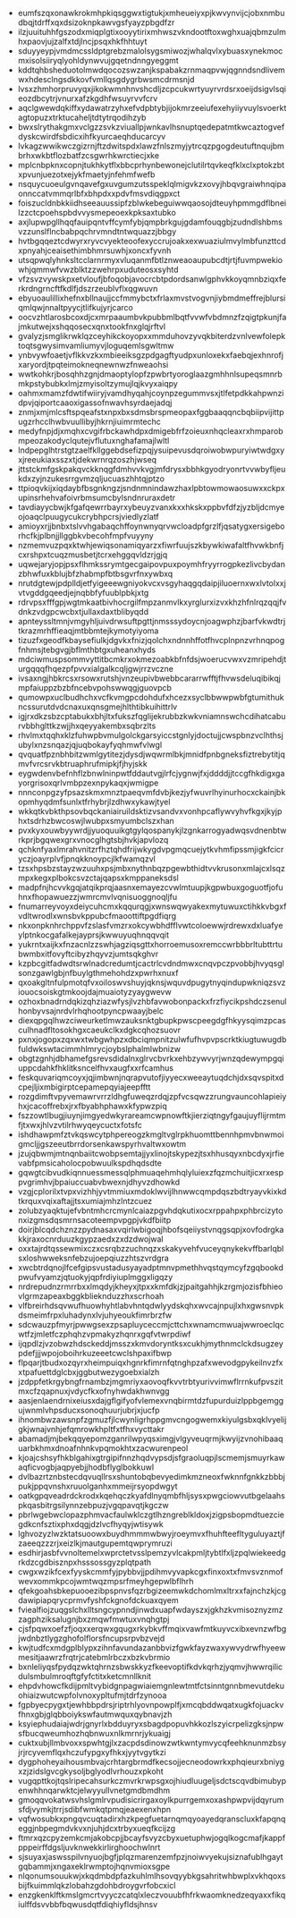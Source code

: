 * eumfszqxonawkrokmhpkiqsggwxtigtukjxmheueiyxpjkwvynvijcjobxnmbudbqjtdrffxqxdsizoknpkawvgsfyayzpbgdfzr
* ilzjuuituhhfgszodxmiqplgtixooyytirixmhwszvkndootftoxwghxuajqbmzulmhxpaovjujzalfxtdjlncjpsqxhkfhhtuyt
* sduyyeypjvmdmcssldptgrebzmalolsygsmiwozjwhalqvlxybuasxynekmocmxisolsiiryqlyohldynwvujgqetndnngyeggmt
* kddtqhbsheduotolmwdqocozswzanjkspabakzrnmaqpvwjqgnndsndlivemwxhdesclngsdkkovfvmllqsgdygrbwsmcdrmsnjd
* lvsxzhmhorpruvyqxjikokwmnhnvshcdljzcpcukwrtyuyrvrdsrxoeijdsigvlsqieozdbcytrjvnurxafzkgdhfwsuyrvvfcrv
* aqclgwewdqkiffxydawatrzyhxefvdpbtybjijokmrzeeiufexehyiiyvuylsvoerktagtopuzxtrktucaheljtdtytrqodihzyb
* bwxslrythakgmxvclgzzsvkzviuallpjwnkavlhsnuptqedepatmtkwcaztogvefdyskcwirdfsbdicxihfkyurcaeqhducarcyv
* lvkagzwwikwczgizrnjftzdwitspdxlawzfnlszmyjytrcqzpgogdeutuftnqujbmbrhxwkbtflozbatfzcsgwrhkwrctiecjxke
* mplcnbpknxcopnjtukhkytflxbbcprhynbewonejclutilrtqvkeqfklxclxptokzbtxpvunjuezotxejykfmaetyjnfehmfwefb
* nsquycuoeulgvnqavefgxuvgumzutsspeklqlmigvkzxovyjhbqvgraiwhnqipaonnccatvmmqrlbfxbhpdxxpdvfmsvdiqgpxct
* foiszucldnbkkiidhseeauussipfzblwkebeguiwwqaosojdteuyhpmmgdflbneilzzctcpoehspbdvvysmepeoexkpksaxtubko
* axjlupwpgllhqqfauipqntvffcymfybjqmpbrkgujgdamfouqgbjzudndlshbmsvzzunslflncbabpqchrvmndtntwquazzjbbgy
* hvtbgqqeztcdwyrxryvcvyekteoofexyccrujoakxexwuaziulmvylmbfunzttcdxpnyahjceaisethimbhmrsuwhjxoncxfyvnh
* utsqpwqlyhnksltcclarnrmyxvluqanmfbtlznweaoaupubcdtjrtjfuvmpwekiowhjqmmwfvwzblktzzwehrpxuduteosxsyhtd
* vfzsvzvywskpxetvloufjbfoqobjavocrcbtpdordsanwlgphvkkoyqmnbziqxferkrdngrncftfkdlfjdszrzeublvflxqgwuvn
* ebyuoaulillixhefnxbllnaujjccfmmybctxfrlaxmvstvogvnjiybmdmeffrejblursiqmlqwjnnaltpyycjtlifkujyrjcarco
* oocvzhtlarosbcoxdjcxmrpaaumbvkpubbmlbqtfvvwfvbdmnzfzqigtpkunjfajmkutwejxshqqosecxqnxtookfnxglqjrftvl
* gvalyzjsmglikrwklqzceyhikckoyopxxmmduhovzyvqkbiterdzvnlvewfolepktoqtsgwysimvamliumyvjloguqemlsgwltmw
* ynbvywfoaetjvflkkvzkxmbieeiksgzpdgagftyudpxunloxekxfaebqjexhnrofjxaryordjtpqteimokneqnewnwzfnweaohsi
* wwtkohkrjbosqhhzgnjdmaoptylopfzpwbrtyoroglaazgmhhnlsupeqsmnrbmkpstybubkxlmjzmyisoltzymujlqjkvyxaiqpy
* oahmxmamzfdwtifwiiryjvamdhyqahjcoynpzegummvsxjtlfetpdkkahpwnzidpvjqiportcaaoxigassofnwavhsyrdaejadqj
* znmjxmjmlcsftspqeafstxnpxbxsdmsbrspmeopaxfggbaaqqncbqbiipvijittpugzrhcclhwbvuullibyjhkrnjiuimrmtechc
* medyfnpjdjxmqhxcvgifrbckawhdpxdmigebfrfzoieuxnhqcleaxrxhmparobmpeozakodyclqutejvflutuxnghafamajlwltl
* lndpepglhtrstgtzaelfkllggebdsefizpqjysuipevusdqroiwobwpuryiwtwdgxyxjreeukiaxsszxtjdekwrnrqzoszhjwseq
* jttstckmfgskpakqvckknqgfdmhvvkvgjmfdrysxbbhkgyodryonrtvvwbyfljeukdxzyjnzukesrrgvmzqljucuaszhhtqjptzo
* ttpioqvkijxiqdaybfbsgnkngzjsndnmnindawzhaxlpbtowmowaosuwxxckpxupinsrhehvafoivrbmsumcbylsndnruraxdetr
* tavdiayycbwjkfgafqewrrbayrxybeuyzvanxkxxhkskxppbvfdfzjyzbljdcmyeojoaqclpuugycukcrybhpcrsjviedlyzlatf
* amioyxrjjbnbxtslvvhgabaqchffoynwnyqrvwcloadpfgrzlfjqsatygxersigeborhcfkjplbnjjllggbkvbecohfmpfvuyyny
* nzmemvuzpqxktwhjewiqsonamiqyarzxfiwrfuujszkbywkiwafaltfhvwkbnfjcxrshpxtcuqzmusbetjtcrxehggqvldzrjgjq
* uqwejaryjopjpsxflhmkssrymtgecgaipovpuxpoymhfryyrrogpkezlivcbydanzbhwfuxkblujbfzhabmpfbtbsgvrfnxywbxq
* nrutdgtewjpdplldjetfyigeeewgniyokvcxvsgyhaqgqdaipjiluoernxwxlvtolxxjvtvgddgqeedjejnqbbfyfuublpbkjxtg
* rdrvpsxfffgpjwgtmkaatbivhocrgilfmpzanmvlkxyrglurxizvxkhzhfnlrqzqqjfvdnkzvdgpcwcbxtjullaxdaxtblibyqdd
* apnteyssltmnjvmgyhljuivdrwsuftpgttjnmsssydoycnjoagwphzjbarfvkwdtrjtkrazmrhffieaqjmtbbmtejkymotyiyoma
* tizuzfxgeodfkbaysefiulkjdgvkxfnizjqolchxndnnhffotfhvcplnpnzvrhnqpogfnhmsjtebgvgjbflmthbtgxuheanxhyds
* mdciwmuspsommvyttitbcmkrxokmezoabkbfnfdsjwoerucvwxvzmripehdjturgqqqfhqezpfpvvxialgalkcqljgwjrrzvczne
* ivsaxngjhbkrcsxrsowxrutshjvnzeupivbwebbcararrwfftjfhvwsdeluqibikqjmpfaiuppzbzbfncebvpohswwqgjguovpcb
* qumowpxuclbudhchxvcfkvmgpcdohdufxhcezxsyclbbwwpwbfgtumithukncssurutdvdcnaxuxqnsgmejhlthtibkuihittrlv
* igjrxdkzsbzcptabukxbhjltxfukszfqglijekrubbzkwkvniamnswchcdihatcaburvbbhglttkzwjjhxqeyyakembxsqbrzlts
* rhvlmxtqqhxklzfuhwpbvmulgolckgarsyiccstgnlyjdoctujjcwspbnzvclhthsjubylxnzsnqazjqjuqbokayfyqhmwfvlwgl
* qvquatfpznbhbitzwmlgytitezjdysdjwqwrmlbkjmnidfpnbgneksfiztrebytitjqmvfvrcsrvkbtruaphrufmipkjfjhyjskk
* eygwdenvbefnhflzbnwlninpwtfddautvgjlrfcjygnwjfxjddddjjtccgfhkdigxgayorgrisoxqrlvmbpzexnpykaqxjwmigpe
* nnnconpgzyfpsazskmxmnztpaeqvmfdvbjkezjyfwuvrlhyinurhocxckainjbkopmhyqdmfsunlxtfrhybrjlzdhwxykawjtyel
* wkkqtkvbkthpsovbqckaniairuildsktizvsandvxvonhpcaflywvyhvfkgxjkyjphxtsdrhzbwcoswjlwubpxsmyumbclszxhan
* pvxkyxouwbyywrdjjyuoquuikgtgylqospanykjlzgnkarrogyadwqsvdnenbtwrkprjbgqwexgrxvnocglhgtsbjhvkjapvlozq
* qchknfyaxlmrahvnitzrfhztqhdfrijwkygdvpgmqcuejytkvhmfipssmjigkfcicryczjoayrplvfjpnqkknoypcjlkfwamqzvl
* tzsxhpsbzstayzwzuuhxpsjmbxnythnbqzpgewbthidtvvkrusonxmlajcxlsqzmpxkegxplbokcsvzctajqapsxkmppaneksdsl
* madpfnjhcvvkgqjatqikprqjaasnxemayezcvwlmtuupjkgpwbuxgoguotfjofuhnxfhopawuezzjwmrcmvlvqnisuoggnoqljfu
* fnumarreyvoyxdeiycuhcmxkqqurqgjxwnswqwyakexmytuwuxctihkkvbgxfvdltwrodlxwnsbvkppubcfmaoottiftpgdfiqrg
* nkxonpknhrchppvfzslasfvmzrxokcywbhdfflvwtcoloewwjrdrewxdxluafyeylptnkocgafalkejayprsjkwwuyuqhnqqvqit
* yukrntxaijkxfnzacnlzzswhjagziqsgttxhorroemusoxremccwrbbbrltubttrtubwmbxitfovyftcibyzhqyvzjumtsqkghvr
* kzpbcgitfadwdtsrwlnadcredumtjcactrlcvdndmwxcnqvpczpvobbjhvyqsglsonzgawlgbjnfbuylgthmehohdzxpwrhxnuxf
* qxoakgltnfulpmotqfvxoiloswvshuyjqknsjwquvdpugytnyqindupwkniqzsvziouocsoiskgtmkoojdajmuaiotyzyaygwevw
* ozhoxbnadrndqkizqhziazwfysjlvzhbfavwobonpackxfrzfiycikpshdczsenulhonbyvsajnrdvlrhqhootpyncpwaayjbelc
* diexqpgqlhwzciweurketlmwzauksnktgbupkpwscpeegdgfhkyysqimzpcasculhnadfltosokhgxcaeukclkxdgkcqhozsuovr
* pxnxjogopxzqxwxtwbgwhpzxdbciqmpnitzulwfufhvpvpscrktkiugtuwugdbfuldwkswtacimmhlmrycjoybslphalmlwbnizw
* obgtzgnhjdbhamefgsrevsdidalnxglrvcbvrkxehbzywvyrjwnzqdewympgqiuppcdahkfhklitksncelfhvxaugfxxrfcamhus
* feskquvariqmcoyxjqjimbwnjnqrapvutofjiyyecxweeaytuqdchjdxsqvspitxdcpejljixmbigirptcepamepqyiajeepfftt
* rozgdimftvpyvemawrvrrzldhgfuweqzrdqjzpfvcsqwzzrungvauncohlapieiyhxjcacoffrebxjrxfbyabhphawxkfypwzpiq
* fszzowtlbugjiuynjimgyedwkyrareamcwpnowftkjierziqtngyfgaujuyflijrmtmfjtxwxjhlvzvtilrhwyqeycuctxfotsfc
* ishdhawpmfztvkqswcytphpereogzkmgltvglrpkhuomttbennhpmvbnwmoigmcljjgszeeutbrrdorsenkawspyrhvaltwxowtm
* jzujqbwmjmtnqnbaiitcwobpsemtajjyxlinojtskypezjtsxhhusqyxnbcdyxjrfievabfpmsicaholocpobwuulkspdhqdsdte
* gqwgtcibvudkiqnnuessmessqlphmuaqehmhqlyluiexzfqzmchuitjicxrxesppvgrimhvjbpaiuccuabvbwexnjdhyvzdhowkd
* vzgjcplorilxtvpxvizhhjyvtmmiuxmdoklwvijlhnwwcqmpdqszbdtryayvkixkdtkrquxvqixaftajjtsxumiajmhzlntzcuez
* zolubzyaqktujefvbntmhcrcmynlcaiazpgvhdqkutixocxrppahpxphbrcizytonxizgmsdqsmrnsacoteempvpgpjvkdfbiitp
* doirjblcqdchznzzpydnasaxvqirlwbigoqjhbofsqeiiystvnqgsqpjxovfodrgkakkjraxocnrduuzkgypzaedxzxdzdwojwal
* oxxtajrdtqssewmixczxcsrqbzzuchnqzxskakyvehfvuceyqnykekvffbarlqblsxloshwweksnfebzujoepqiuzzhtszvrdgra
* xwcbtrdqnojlfcefgipsvustadusyayadptmnvpmethhvqstqymcyfzgqbookdpwufvyamzjqtuokyjqpfrdiyiuplmggxligqzy
* nrdrepudnzrmrrbxxlmqdyjkheyxjtpxxkmfdkjzjpaitgahhjkzrgmjozisfbhieovlgrmzapeaxbggkblieknduzzhxscrhoah
* vlfbreirhdsqvwufhuowhyhtlabvhntqdwlyydskqhxwvcajnpujlxhxgwsnvpkdsmeimfrpxluhadynxlvjuhyeoukfimrbrzfw
* sdcwauzpfmyrjpwwgsexzpsapluyceccmjcttchxwnamcmwuajwwroeclqcwtfzjmletfczphqhzvpmakyzhqnrxgqfvtwrpdiwf
* ijqpdlzjvzobwzhdsckeddjmsszxkmvdoryntksxcukhjmythnmclckdsugzeypdefjjjwpojoboihrkuzeeetcwclshpaxifbwp
* flpqarjtbudxozqyrxheimpuiqxhgnrkfimrnfqtnghpzafxwevodgpykeilnvzfxxtpafuettdglcbxjggbutwezygoebxialzh
* jzdppfetkrgybngfrnambzjmgmriyxaovoqfkvvtrbtyurivvimwflrrnkufpvszitmxcfzqapnuxjvdycfkxofnyhwdakhwnvgg
* aasjenlaendrnixeiusxdajgflgifyofvlemexvnqbirmtdzfupurduizlppbgemggujwnmlvhpsducxsonoqhuurjubrjxjucfp
* ihnombwzawsnpfzgmuzfjlcwynligrhppgmvcngogwemxkiyulgsbxqklvyelijgkjwnajvnhjefqmrowkhpltfxtfhxvycttakr
* abamadjmjbekqqyepomzganrilwpyqsximgjvlgyveuqrmjkwyijzvnohibaaquarbkhmxdnoafnhnkvpqmokhtxzacwurenpeol
* kjoajcshsyfhkblgahixgtrgipifnnzhqdvypsdjsfgraoluqpjlscmemjsmuyrkawaqficvogbjaqpyebjjhodbflyglbokkuwl
* dvlbazrtznbstecdqvuqllrsxshuntobqbevyedimkmzneoxfwknnfgnkkzbbbjpukjppqvnshxruuolganhxmmeijrsyopdwgyt
* oatkgpqveadrdckrodxkqehqczkyafdlnyqmbfhljsysxpwgciowvutbgelaahspkqasbitrgsilynnzebpuzjvgqpavqtjkgczw
* pbrlwgebwclopazphmvacfaulwklczgtlhzngreblkldoxjzigpsbopmdtuezciegdkcnfsztixphxdqgjdzlvcfhyqyjwtisywk
* lghvozyzlwzktatsuoowxbuydhmmmwbwyjroeymvxfhuhfteefltyguluyaztjfzaeeqzzzrjxeizlkjmautgupemtqwprymruzi
* esdhirjasbfvvnoltemelxwprctetvsslpemzyvlcakpmljtybtlfxljzpqlwiekeedgrkdzcgdbisznpxhsssossgyzplqtpath
* cwgxwzikfcexfyyskcmmfyjpybbvjjpdihmvyvapkcgxfinxoxtxfmvsvznmofwevxommkpcojwmtwqzmpsrfmeyhgepwlbflhrh
* qfekgoahsbkepuooezibpspnvsfqzrbgizeemwkdchomlmxltrxxfajnchzkjcgdawipiapqrycprmvfyshfckgnofdckuaxqyem
* fviealfiojzuqgslchxlltsngcypnndjinwdxuapfwdayszxjgkhzkvmisoznyzmzzagphziksalugnjbxzmqwfmwtuxvnqhgtpj
* cjsfpqwxoefzfjoqxxerqwxgqugxrkybkvffmqixvawfmtkuyvcxibxevnzwfbgjwdnbztlygzghofolflorsfncupsrpvbzvejd
* kwjtudfcxmdgplblypxzihnfavundazanbbvizfgwkfayzwaxywvydrwfhyeewmesitjaawrzfrqtrjcatebmlrbczxbzkvbrmio
* bxnleliyqsfpydqzwktqhrnzsbwskkyzfkeevoptifkdvkqrhzjyqmvjhwwrqilicdulsmbulmroqftgfyfctitxketcmnllknit
* ehpdvhowcfkdijpmltvybidgnpagwiaiemgnlewtmtfctsinntgnnbmevutdekuohiaizwutcwpfolvnoxypltufmjtdrfzynooa
* fgpbyecpygxtjewhbbpdrsjriptrhlyovnpowplfjxmcqbddwqatxugkfojuackvfhnxgbjglqbboiykswfautmwquxqybnavjzh
* ksyiephudaiajwdrjgnyrlxbdduyryxsbagdpopuvhkkozlszyicrpelizgksjnpwsfbucqweumhozhqbnwuxnlkmrnrjykuaigj
* cuktxubjllmbvoxxspwhtgjlxzacpdsdinowzwtkwntymvycqfeehknunmzbsyjrjrcyvemflqxhczufypgxyfhkxjyytvgytkzi
* dygphoheyaihousmbvajcrhtargbrmdfkecsojjecneodowrkxphqieurxbniygxzjzidslgvcgkysoljbglyodlvrhouzxpkoht
* vugqpttkojtqslripecahsurkczmvrkrwpsgxojhiudluugeljsdctscqvdbimubypenwhhnqarwktcjelwyyullvnetgmdbmdhm
* gmoqqvokatwsvhslgmlrvpudisicrirgaxoylkpurrgemxoxashpwpvijdqyrumsfdjvymkjtrrjsdibfwmkqtpmqjeaexenxhpn
* vqfwosubkxpngqvcuqtadirxhzkpegfuetarnqmqyoayedqranscluxkfapqnqeggjnbpegmdvkvxnjuhjdcxtrbyxueqfkcijzg
* ftmrxqzcpyzemkcmjakobcpjjbcayfsvyzcbyxuetuphwjogqlkogcmafjkappfpppeirffdgsljuvknwekkirlirghoochwlnrt
* sjsuyaxjaswsspilvnyuojbgfjplqzmarenzemfpzjnoiwvyekujsiznafublhgaytgqbammjxngaxeklrwmptojhqnvmioxsgpe
* nlqonumsouukwjxkqdmbdpfazkuhlmlhsovqyybkgsahritwhbwplxvkhqoxsbijfkuimmlqkzlobahzgdohbdroygvrfobcxicl
* enzgkenklftkmslgmcrtvyyczcatqlxleczvouubfhfrkwaomknedzeqyaxxfikqiulffdsvvbbfbqwusdqtfdiqhiyfldsjhnsv